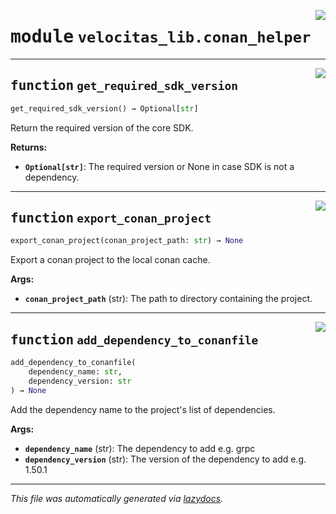 <!-- markdownlint-disable -->

<a href="../velocitas_lib/conan_helper.py#L0"><img align="right" style="float:right;" src="https://img.shields.io/badge/-source-cccccc?style=flat-square"></a>

# <kbd>module</kbd> `velocitas_lib.conan_helper`





---

<a href="../velocitas_lib/conan_helper.py#L22"><img align="right" style="float:right;" src="https://img.shields.io/badge/-source-cccccc?style=flat-square"></a>

## <kbd>function</kbd> `get_required_sdk_version`

```python
get_required_sdk_version() → Optional[str]
```

Return the required version of the core SDK. 



**Returns:**
 
 - <b>`Optional[str]`</b>:  The required version or None in case SDK is not a dependency. 


---

<a href="../velocitas_lib/conan_helper.py#L39"><img align="right" style="float:right;" src="https://img.shields.io/badge/-source-cccccc?style=flat-square"></a>

## <kbd>function</kbd> `export_conan_project`

```python
export_conan_project(conan_project_path: str) → None
```

Export a conan project to the local conan cache. 



**Args:**
 
 - <b>`conan_project_path`</b> (str):  The path to directory containing the project. 


---

<a href="../velocitas_lib/conan_helper.py#L98"><img align="right" style="float:right;" src="https://img.shields.io/badge/-source-cccccc?style=flat-square"></a>

## <kbd>function</kbd> `add_dependency_to_conanfile`

```python
add_dependency_to_conanfile(
    dependency_name: str,
    dependency_version: str
) → None
```

Add the dependency name to the project's list of dependencies. 



**Args:**
 
 - <b>`dependency_name`</b> (str):  The dependency to add e.g. grpc 
 - <b>`dependency_version`</b> (str):  The version of the dependency to add e.g. 1.50.1 




---

_This file was automatically generated via [lazydocs](https://github.com/ml-tooling/lazydocs)._

